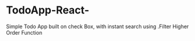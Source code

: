 # TodoApp-React-
Simple Todo App built on check Box, with instant search using .Filter Higher Order Function
